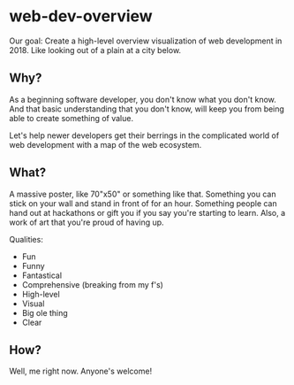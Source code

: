 # web-dev-overview
Our goal: Create a high-level overview visualization of web development in 2018. Like looking out of a plain at a city below.

## Why?

As a beginning software developer, you don't know what you don't know. And that basic understanding that you don't know, will keep you from being able to create something of value.

Let's help newer developers get their berrings in the complicated world of web development with a map of the web ecosystem.

## What?

A massive poster, like 70"x50" or something like that. Something you can stick on your wall and stand in front of for an hour. Something people can hand out at hackathons or gift you if you say you're starting to learn. Also, a work of art that you're proud of having up.

Qualities:
- Fun
- Funny
- Fantastical
- Comprehensive (breaking from my f's)
- High-level
- Visual
- Big ole thing
- Clear

## How?

Well, me right now. Anyone's welcome!
